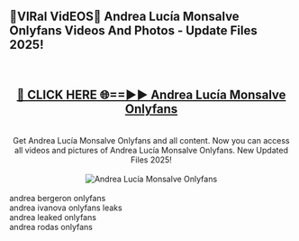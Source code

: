 <h2>🔴VIRal VidEOS🔴 Andrea Lucía Monsalve Onlyfans Videos And Photos - Update Files 2025!</h2>
<br>
<div align="center">
<h2><a href="https://virallinks.top/odZfE0" rel="nofollow">🔴 CLICK HERE 🌐==►► Andrea Lucía Monsalve Onlyfans</a></h2>
<br>
Get Andrea Lucía Monsalve Onlyfans and all content. Now you can access all videos and pictures of Andrea Lucía Monsalve Onlyfans. New Updated Files 2025!
<br>
<br>
<a href="https://virallinks.top/odZfE0" rel="nofollow" data-target="animated-image.originalLink"><img src="https://i.imgur.com/dJHk4Zq.gif)" alt="Andrea Lucía Monsalve Onlyfans" style="max-width: 100%; display: inline-block;" data-target="animated-image.originalImage"></a>
</div>
<br>
andrea bergeron onlyfans<br>
andrea ivanova onlyfans leaks<br>
andrea leaked onlyfans<br>
andrea rodas onlyfans